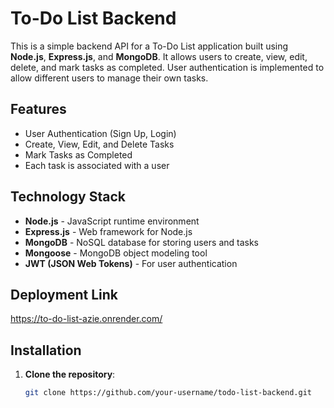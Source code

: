 # To-Do List Backend

This is a simple backend API for a To-Do List application built using **Node.js**, **Express.js**, and **MongoDB**. It allows users to create, view, edit, delete, and mark tasks as completed. User authentication is implemented to allow different users to manage their own tasks.

## Features

- User Authentication (Sign Up, Login)
- Create, View, Edit, and Delete Tasks
- Mark Tasks as Completed
- Each task is associated with a user

## Technology Stack

- **Node.js** - JavaScript runtime environment
- **Express.js** - Web framework for Node.js
- **MongoDB** - NoSQL database for storing users and tasks
- **Mongoose** - MongoDB object modeling tool
- **JWT (JSON Web Tokens)** - For user authentication

## Deployment Link
   https://to-do-list-azie.onrender.com/

## Installation

1. **Clone the repository**:

   ```bash
   git clone https://github.com/your-username/todo-list-backend.git

